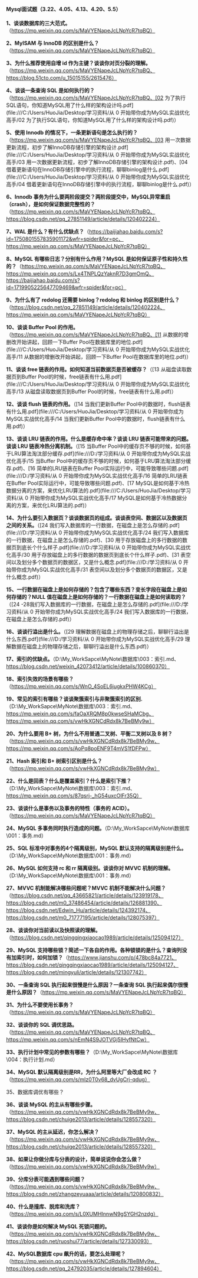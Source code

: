 #### Mysql面试题（3.22、4.05、4.13、4.20、5.5）

**1、谈谈数据库的三大范式。**（https://mp.weixin.qq.com/s/MaVYENapeJcLNpYcR7tqBQ）

**2、MyISAM 与 InnoDB 的区别是什么？**（https://mp.weixin.qq.com/s/MaVYENapeJcLNpYcR7tqBQ）

**3、为什么推荐使用自增 id 作为主键？谈谈你对页分裂的理解。**（https://mp.weixin.qq.com/s/MaVYENapeJcLNpYcR7tqBQ、https://blog.51cto.com/u_15015155/2615476）

**4、谈谈一条查询 SQL 是如何执行的？**（https://mp.weixin.qq.com/s/MaVYENapeJcLNpYcR7tqBQ、[02 为了执行SQL语句，你知道MySQL用了什么样的架构设计吗.pdf](file:///C:/Users/HuoJia/Desktop/学习资料/从 0 开始带你成为MySQL实战优化高手/02 为了执行SQL语句，你知道MySQL用了什么样的架构设计吗.pdf)）

**5、使用 Innodb 的情况下，一条更新语句是怎么执行的？**（https://mp.weixin.qq.com/s/MaVYENapeJcLNpYcR7tqBQ、[03 用一次数据更新流程，初步了解InnoDB存储引擎的架构设计.pdf](file:///C:/Users/HuoJia/Desktop/学习资料/从 0 开始带你成为MySQL实战优化高手/03 用一次数据更新流程，初步了解InnoDB存储引擎的架构设计.pdf)、[04 借着更新语句在InnoDB存储引擎中的执行流程，聊聊binlog是什么.pdf](file:///C:/Users/HuoJia/Desktop/学习资料/从 0 开始带你成为MySQL实战优化高手/04 借着更新语句在InnoDB存储引擎中的执行流程，聊聊binlog是什么.pdf)）

**6、Innodb 事务为什么要两阶段提交？两阶段提交中，MySQL异常重启（crash），是如何保证数据完整性的？**（https://mp.weixin.qq.com/s/MaVYENapeJcLNpYcR7tqBQ、https://blog.csdn.net/qq_27851149/article/details/120402224）

**7、WAL 是什么？有什么优缺点？**（https://baijiahao.baidu.com/s?id=1750801557835901172&wfr=spider&for=pc、https://mp.weixin.qq.com/s/MaVYENapeJcLNpYcR7tqBQ）

**8、MySQL 有哪些日志？分别有什么作用？MySQL 是如何保证原子性和持久性的？**（https://mp.weixin.qq.com/s/MaVYENapeJcLNpYcR7tqBQ、https://mp.weixin.qq.com/s/Lx4TNPLQzYaknR7D3gmOmQ、https://baijiahao.baidu.com/s?id=1719905225647709469&wfr=spider&for=pc）

**9、为什么有了 redolog 还需要 binlog？redolog 和 binlog 的区别是什么？**（https://blog.csdn.net/qq_27851149/article/details/120402224、https://mp.weixin.qq.com/s/MaVYENapeJcLNpYcR7tqBQ）

**10、谈谈 Buffer Pool 的作用。**（https://mp.weixin.qq.com/s/MaVYENapeJcLNpYcR7tqBQ、[11 从数据的增删改开始讲起，回顾一下Buffer Pool在数据库里的地位.pdf](file:///C:/Users/HuoJia/Desktop/学习资料/从 0 开始带你成为MySQL实战优化高手/11 从数据的增删改开始讲起，回顾一下Buffer Pool在数据库里的地位.pdf)）

**11、谈谈 free 链表的作用。如何知道当前数据页是否被缓存？**（[13 从磁盘读取数据页到Buffer Pool的时候，free链表有什么用.pdf](file:///C:/Users/HuoJia/Desktop/学习资料/从 0 开始带你成为MySQL实战优化高手/13 从磁盘读取数据页到Buffer Pool的时候，free链表有什么用.pdf)）

**12、谈谈 flush 链表的作用。**（[14 当我们更新Buffer Pool中的数据时，flush链表有什么用.pdf](file:///C:/Users/HuoJia/Desktop/学习资料/从 0 开始带你成为MySQL实战优化高手/14 当我们更新Buffer Pool中的数据时，flush链表有什么用.pdf)）

**13、谈谈 LRU 链表的作用。什么是缓存命中率？谈谈 LRU 链表可能带来的问题。谈谈 LRU 链表冷热分离机制。**（[15 当Buffer Pool中的缓存页不够的时候，如何基于LRU算法淘汰部分缓存.pdf](file:///D:/学习资料/从 0 开始带你成为MySQL实战优化高手/15 当Buffer Pool中的缓存页不够的时候，如何基于LRU算法淘汰部分缓存.pdf)、[16 简单的LRU链表在Buffer Pool实际运行中，可能导致哪些问题.pdf](file:///D:/学习资料/从 0 开始带你成为MySQL实战优化高手/16 简单的LRU链表在Buffer Pool实际运行中，可能导致哪些问题.pdf)、[17 MySQL是如何基于冷热数据分离的方案，来优化LRU算法的.pdf](file:///C:/Users/HuoJia/Desktop/学习资料/从 0 开始带你成为MySQL实战优化高手/17 MySQL是如何基于冷热数据分离的方案，来优化LRU算法的.pdf)）

**14、为什么要引入数据页？谈谈数据页的组成。谈谈表空间、数据区以及数据页之间的关系。**（[24 我们写入数据库的一行数据，在磁盘上是怎么存储的.pdf](file:///D:/学习资料/从 0 开始带你成为MySQL实战优化高手/24 我们写入数据库的一行数据，在磁盘上是怎么存储的.pdf)、[30 用于存放磁盘上的多行数据的数据页到底长个什么样子.pdf](file:///D:/学习资料/从 0 开始带你成为MySQL实战优化高手/30 用于存放磁盘上的多行数据的数据页到底长个什么样子.pdf)、[31 表空间以及划分多个数据页的数据区，又是什么概念.pdf](file:///D:/学习资料/从 0 开始带你成为MySQL实战优化高手/31 表空间以及划分多个数据页的数据区，又是什么概念.pdf)）

**15、一行数据在磁盘上是如何存储的？包含了哪些东西？变长字段在磁盘上是如何存储的？NULL 值在磁盘上是如何存储的？一行数据在磁盘上是如何读取的？**（[24 -28我们写入数据库的一行数据，在磁盘上是怎么存储的.pdf](file:///D:/学习资料/从 0 开始带你成为MySQL实战优化高手/24 我们写入数据库的一行数据，在磁盘上是怎么存储的.pdf)）

**16、谈谈行溢出是什么。**（[29 理解数据在磁盘上的物理存储之后，聊聊行溢出是什么东西.pdf](file:///D:/学习资料/从 0 开始带你成为MySQL实战优化高手/29 理解数据在磁盘上的物理存储之后，聊聊行溢出是什么东西.pdf)）

**17、索引的优缺点。**（D:\My_WorkSapce\MyNote\数据库\003：索引.md、https://blog.csdn.net/weixin_42073412/article/details/100860370）

**18、索引失效的场景有哪些？**（https://mp.weixin.qq.com/s/WnO_4SoEL6jugkxPHW4KCg）

**19、常见的索引有哪些？谈谈聚簇索引与非聚簇索引的区别.**（D:\My_WorkSapce\MyNote\数据库\003：索引.md、https://mp.weixin.qq.com/s/faOaXRQM8p0kwseSHaMCbg、https://mp.weixin.qq.com/s/vwHkXGNCdRdx8k7BeBMy9w）

**20、为什么要用 B+ 树，为什么不用普通二叉树、平衡二叉树以及 B 树？**（https://mp.weixin.qq.com/s/vwHkXGNCdRdx8k7BeBMy9w、https://mp.weixin.qq.com/s/AoPq8poENF9T4mVS1fDFPw）

**21、Hash 索引和 B+ 树索引区别是什么？**（https://mp.weixin.qq.com/s/vwHkXGNCdRdx8k7BeBMy9w）

**22、什么是回表？什么是覆盖索引？什么是索引下推？**（D:\My_WorkSapce\MyNote\数据库\003：索引.md、https://mp.weixin.qq.com/s/87qsrj-_hG54uxcOlFr35Q）

**23、谈谈什么是事务以及事务的特性（事务的 ACID）。**（https://mp.weixin.qq.com/s/MaVYENapeJcLNpYcR7tqBQ）

**24、MySQL 多事务同时执行造成的问题。**（D:\My_WorkSapce\MyNote\数据库\001：事务.md）

**25、SQL 标准中对事务的4个隔离级别，MySQL 默认支持的隔离级别是什么。**（D:\My_WorkSapce\MyNote\数据库\001：事务.md）

**26、MySQL 如何支持 rc 和 rr 隔离级别。谈谈你对 MVVC 机制的理解。**（D:\My_WorkSapce\MyNote\数据库\001：事务.md）

**27、MVVC 机制能解决哪些问题呢？MVVC 机制不能解决什么问题？**（https://blog.csdn.net/qq_43665821/article/details/123919178、https://blog.csdn.net/m0_37486454/article/details/126881390、https://blog.csdn.net/Edwin_Hu/article/details/124392174、https://blog.csdn.net/m0_71777195/article/details/128075397）

**28、谈谈你对当前读以及快照读的理解。**（https://blog.csdn.net/qingqingxiaocao1989/article/details/125094127）

**29、MySQL 支持哪些锁？简述一下各自的作用。各种锁锁的是什么？查询列没有加索引时，如何加锁？**（https://www.jianshu.com/p/478bc84a7721、https://blog.csdn.net/qingqingxiaocao1989/article/details/125094127、https://blog.csdn.net/mingyuli/article/details/121307742）

**30、一条查询 SQL 执行起来很慢是什么原因？一条查询 SQL 执行起来偶尔很慢是什么原因？**（https://mp.weixin.qq.com/s/MaVYENapeJcLNpYcR7tqBQ）

**31、为什么不要使用长事务？**（https://mp.weixin.qq.com/s/MaVYENapeJcLNpYcR7tqBQ）

**32、谈谈你的 SQL 调优思路。**（https://mp.weixin.qq.com/s/MaVYENapeJcLNpYcR7tqBQ、https://mp.weixin.qq.com/s/nEmN4S9JOTVGj5IHyfNtCw）

**33、执行计划中常见的参数有哪些？**（D:\My_WorkSapce\MyNote\数据库\004：执行计划.md）

**34、MySQL 默认隔离级别是RR，为什么阿里等大厂会改成 RC ？**（https://mp.weixin.qq.com/s/mIz0T0v68_dvUgCrj-qdug）

35、数据库调优有哪些？

**36、谈谈 MySQL 的主从有哪些步骤。**（https://mp.weixin.qq.com/s/vwHkXGNCdRdx8k7BeBMy9w、https://blog.csdn.net/chuige2013/article/details/128557320）

**37、MySQL 的主从延迟，你怎么解决？**（https://mp.weixin.qq.com/s/vwHkXGNCdRdx8k7BeBMy9w、https://blog.csdn.net/chuige2013/article/details/128557320）

**38、如果让你做分库与分表的设计，简单说说你会怎么做？**（https://mp.weixin.qq.com/s/vwHkXGNCdRdx8k7BeBMy9w）

**39、分库分表可能遇到哪些问题？**（https://mp.weixin.qq.com/s/vwHkXGNCdRdx8k7BeBMy9w、https://blog.csdn.net/zhangzeyuaaa/article/details/120800832）

**40、什么是撞库、脱库和洗库？**（https://mp.weixin.qq.com/s/L0XUMHInnwN9gSYGH2nzdg）

**41、谈谈你是如何解决 MySQL 死锁问题的。**（https://mp.weixin.qq.com/s/vwHkXGNCdRdx8k7BeBMy9w、https://blog.csdn.net/ruoshui77/article/details/127330093）

**42、MySQL数据库 cpu 飙升的话，要怎么处理呢？**（https://mp.weixin.qq.com/s/vwHkXGNCdRdx8k7BeBMy9w、https://blog.csdn.net/qq_24792035/article/details/127894604）